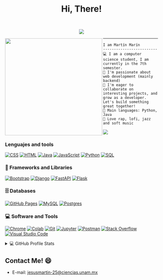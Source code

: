 <h1 align="center">
Hi, There!</h1>
<br/>
<p align="center">
  <a href="https://github.com/DenverCoder1/readme-typing-svg"><img src="https://readme-typing-svg.herokuapp.com?lines=Computer+Science+Student;I+Am+Martín+Marín;Enthusiastic;Always%20learning%20new%20things&center=true&width=380&height=45"></a>
</p>

<img align="left" src="https://i.pinimg.com/originals/75/87/df/7587df77ef521cf98057d0028ee983f1.gif" width="320"/>
<hr>

```
I am Martín Marín
-------------------------
💻 I am a computer science student, I am currently in the 7th semester.
📝 I'm passionate about web development (mainly backend)
🔭 I'm eager to collaborate on interesting projects, and grow as a developer.
Let's build something great together!
🌟 Main languages: Python, Java
🎵 Love rap, lofi, jazz and soft music
```

<img src="https://user-images.githubusercontent.com/73097560/115834477-dbab4500-a447-11eb-908a-139a6edaec5c.gif"> 





### Lenguajes and tools
<p>
    <a href="#"><img alt="CSS" src="https://img.shields.io/badge/CSS%20-%231572B6.svg?logo=css3&logoColor=white"></a>
    <a href="#"><img alt="HTML" src="https://img.shields.io/badge/HTML%20-%23E34F26.svg?logo=html5&logoColor=white"></a>
    <a href="#"><img alt="Java" src="https://img.shields.io/badge/Java-%23007396.svg?logo=java&logoColor=white"></a>
    <a href="#"><img alt="JavaScript" src="https://img.shields.io/badge/JavaScript%20-%23F7DF1E.svg?logo=javascript&logoColor=black"></a>
    <a href="#"><img alt="Python" src="https://img.shields.io/badge/Python%20-%2314354C.svg?logo=python&logoColor=white"></a>
    <a href="#"><img alt="SQL" src="https://img.shields.io/badge/SQL%20-%23025E8C.svg?logo=amazon-dynamodb&logoColor=white"></a>

### 🧰 Frameworks and Libraries

<p>
    <a href="#"><img alt="Bootstrap" src="https://img.shields.io/badge/Bootstrap-563D7C?style=for-the-badge&logo=bootstrap&logoColor=white"></a>
    <a href="#"><img alt="Django" src="https://img.shields.io/badge/Django-092E20?style=for-the-badge&logo=django&logoColor=white"></a>
    <a href="#"><img alt="FastAPI" src="https://img.shields.io/badge/FastAPI-005571?style=for-the-badge&logo=fastapi"></a>
    <a href="#"><img alt="Flask" src="https://img.shields.io/badge/Flask-563?style=for-the-badge&logo=flask&logoColor=white"></a>

</p>

### 🗄️ Databases

<p>
    <a href="#"><img alt="GitHub Pages" src="https://img.shields.io/badge/github%20pages-121013?style=for-the-badge&logo=github&logoColor=white"></a>
    <a href="#"><img alt="MySQL" src="https://img.shields.io/badge/MySQL-50000F?style=for-the-badge&logo=mysql&logoColor=white"></a>
    <a href="#"><img alt="Postgres" src="https://img.shields.io/badge/postgres-%23316192.svg?style=for-the-badge&logo=postgresql&logoColor=white"></a>
</p>

### 💻 Software and Tools

<p>
    <a href="#"><img alt="Chrome" src="https://img.shields.io/badge/Chrome-3DDC84?logo=google-chrome&logoColor=white"></a>
    <a href="#"><img alt="Colab" src="https://img.shields.io/badge/Colab-00b56a.svg?logo=google-colab&logoColor=white"></a>
    <a href="#"><img alt="Git" src="https://img.shields.io/badge/Git%20-%23F05033.svg?logo=git&logoColor=white"></a>
    <a href="#"><img alt="Jupyter" src="https://img.shields.io/badge/Jupyter%20-%23F37626.svg?logo=Jupyter&logoColor=white"></a>
    <a href="#"><img alt="Postman" src="https://img.shields.io/badge/Postman-FF6C37?logo=postman&logoColor=white"></a>
    <a href="#"><img alt="Stack Overflow" src="https://img.shields.io/badge/-Stack%20Overflow-FE7A16?logo=stack-overflow&logoColor=white"></a>
    <a href="#"><img alt="Visual Studio Code" src="https://img.shields.io/badge/Visual%20Studio%20Code-0078d7.svg?logo=visual-studio-code&logoColor=white"></a>
</p>
<details> 
  <summary>💻 GitHub Profile Stats</summary>
  <div>
  <samp>
    <h2 align="center"> Github stats </h2>
      <br/>
    <details open>
  <summary><h3>Languages</h3></summary>
            <p align="center">
        <a href="https://github.com/MarkTwin25/">
          <img src="https://github-readme-stats.vercel.app/api/top-langs/?username=MarkTwin25&langs_count=6&theme=aura_dark&layout=compact&hide_border=true"
          alt="MarkTwin25 :: overall Top Langs " /></a>
      </p>
        <p align="center">
          <a href="https://github.com/MarkTwin25/">
          <img width="45%" src="https://github-profile-summary-cards.vercel.app/api/cards/repos-per-language?username=MarkTwin25&theme=aura_dark&layout=compact&hide_border=true"
          alt="MarkTwin25 :: Top Langs by repo" />
          <img width="45%" src="https://github-profile-summary-cards.vercel.app/api/cards/most-commit-language?username=MarkTwin25&theme=aura_dark&layout=compact&hide_border=true"
          alt="MarkTwin25 :: Top Langs by commit" />
          </a>
        </p>
</details>
    <details open>
  <summary><h3>stasistic</h3></summary>
        <p align="center">
          <a href="https://github.com/MarkTwin25/">
          <img width="49.5%" src="https://github-readme-stats.vercel.app/api?username=MarkTwin25&show_icons=true&theme=aura_dark&hide_border=true" />
          <img width="49.5%" src="https://github-readme-streak-stats.herokuapp.com/?user=MarkTwin25&theme=aura_dark&hide_border=true" />
          </a>
       </p>
     <br>
     </samp>
  </div>    
</details>


## Contact Me! 😄

- E-mail: jesusmartin-25@ciencias.unam.mx

